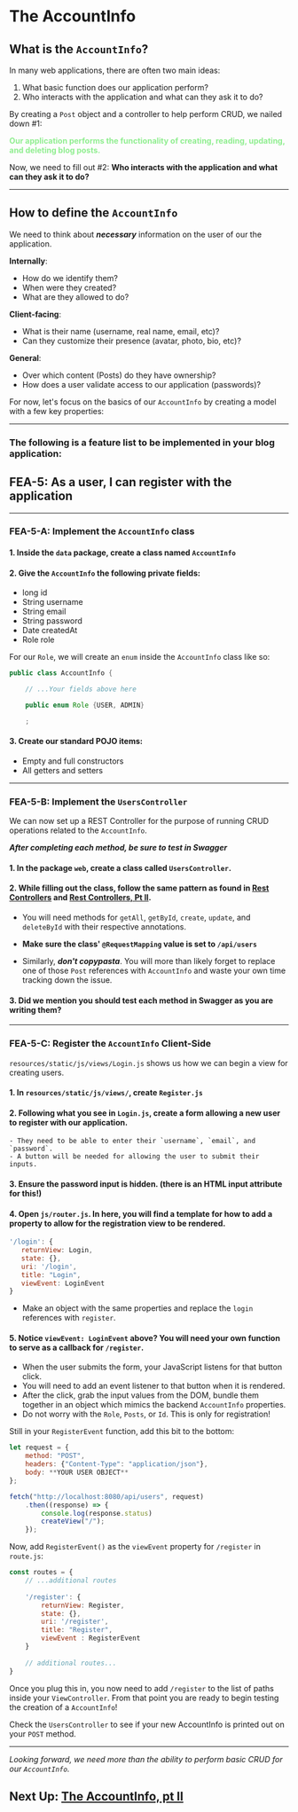 # The AccountInfo

## What is the `AccountInfo`?

In many web applications, there are often two main ideas:

1. What basic function does our application perform?
2. Who interacts with the application and what can they ask it to do?

By creating a `Post` object and a controller to help perform CRUD, we nailed down #1:

<span style="color:lightgreen; font-weight:bold">
    Our application performs the functionality of 
    creating, reading, updating, and deleting blog posts.
</span>

Now, we need to fill out #2: **Who interacts with the application and what can they ask it to do?**

---

## How to define the `AccountInfo`

We need to think about ***necessary*** information on the user of our the application.

**Internally**:

- How do we identify them?
- When were they created?
- What are they allowed to do?

**Client-facing**:

- What is their name (username, real name, email, etc)?
- Can they customize their presence (avatar, photo, bio, etc)?

**General**:

- Over which content (Posts) do they have ownership?
- How does a user validate access to our application (passwords)?

For now, let's focus on the basics of our `AccountInfo` by creating a model with a few key properties:

---

### The following is a feature list to be implemented in your blog application:

## FEA-5: As a user, I can register with the application

---

### FEA-5-A: Implement the `AccountInfo` class

#### 1. Inside the `data` package, create a class named `AccountInfo`


#### 2. Give the `AccountInfo` the following private fields:

- long id
- String username
- String email
- String password
- Date createdAt
- Role role

For our `Role`, we will create an `enum` inside the `AccountInfo` class like so:

```JAVA
public class AccountInfo {

    // ...Your fields above here

    public enum Role {USER, ADMIN}

    ;
```

#### 3. Create our standard POJO items:

- Empty and full constructors
- All getters and setters

---

### FEA-5-B: Implement the `UsersController`

We can now set up a REST Controller for the purpose of running CRUD operations related to the `AccountInfo`.

***After completing each method, be sure to test in Swagger***

#### 1. In the package `web`, create a class called `UsersController`.


#### 2. While filling out the class, follow the same pattern as found in [Rest Controllers](6-rest-controllers.md) and [Rest Controllers, Pt II](7-rest-controllers.md).
   
- You will need methods for `getAll`, `getById`, `create`, `update`, and `deleteById` with their respective annotations.


- **Make sure the class' `@RequestMapping` value is set to `/api/users`**
    

- Similarly, ***don't copypasta***. You will more than likely forget to replace one of those `Post` references
      with `AccountInfo`
      and waste your own time tracking down the issue.


#### 3. Did we mention you should test each method in Swagger as you are writing them?

---

### FEA-5-C: Register the `AccountInfo` Client-Side

`resources/static/js/views/Login.js`
shows us how we can begin a view for creating users.

#### 1. In `resources/static/js/views/`, create `Register.js`


#### 2. Following what you see in `Login.js`, create a form allowing a new user to register with our application.
    - They need to be able to enter their `username`, `email`, and `password`.
    - A button will be needed for allowing the user to submit their inputs.


#### 3. **Ensure the password input is hidden.** (there is an HTML input attribute for this!)


#### 4. Open `js/router.js`. In here, you will find a template for how to add a property to allow for the registration view to be rendered.

```JAVASCRIPT
'/login': {
   returnView: Login,
   state: {},
   uri: '/login',
   title: "Login",
   viewEvent: LoginEvent
}
```

- Make an object with the same properties and replace the `login` references with `register`.


#### 5. Notice `viewEvent: LoginEvent` above? You will need your own function to serve as a callback for `/register`.
 - When the user submits the form, your JavaScript listens for that button click.
 - You will need to add an event listener to that button when it is rendered.
 - After the click, grab the input values from the DOM, bundle them together in an object which mimics the
   backend `AccountInfo` properties.
 - Do not worry with the `Role`, `Posts`, or `Id`. This is only for registration!

Still in your `RegisterEvent` function, add this bit to the bottom:

```JAVASCRIPT
let request = {
    method: "POST",
    headers: {"Content-Type": "application/json"},
    body: **YOUR USER OBJECT**
};

fetch("http://localhost:8080/api/users", request)
    .then((response) => {
        console.log(response.status)
        createView("/");
    });
```

Now, add `RegisterEvent()` as the `viewEvent` property for `/register` in `route.js`:

```JAVASCRIPT
const routes = {
    // ...additional routes
   
    '/register': {
        returnView: Register,
        state: {},
        uri: '/register',
        title: "Register",
        viewEvent : RegisterEvent
    }
    
    // additional routes...
}
```

Once you plug this in, you now need to add `/register` to the list of paths inside your `ViewController`. From that point you are ready to begin testing the creation of a `AccountInfo`!

Check the `UsersController` to see if your new AccountInfo is printed out on your `POST` method.

---


*Looking forward, we need more than the ability to perform basic CRUD for our `AccountInfo`.*

## Next Up: [The AccountInfo, pt II](8a-the-user-pt-2.md)

